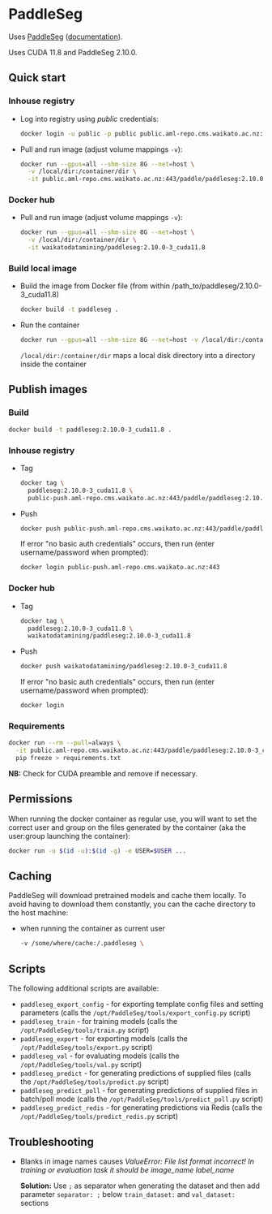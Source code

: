 # PaddleSeg

Uses [PaddleSeg](https://github.com/PaddlePaddle/PaddleSeg) ([documentation](https://github.com/PaddlePaddle/PaddleSeg/blob/release/2.10/README_EN.md)). 

Uses CUDA 11.8 and PaddleSeg 2.10.0.

## Quick start

### Inhouse registry

* Log into registry using *public* credentials:

  ```bash
  docker login -u public -p public public.aml-repo.cms.waikato.ac.nz:443 
  ```

* Pull and run image (adjust volume mappings `-v`):

  ```bash
  docker run --gpus=all --shm-size 8G --net=host \
    -v /local/dir:/container/dir \
    -it public.aml-repo.cms.waikato.ac.nz:443/paddle/paddleseg:2.10.0-3_cuda11.8
  ```

### Docker hub

* Pull and run image (adjust volume mappings `-v`):

  ```bash
  docker run --gpus=all --shm-size 8G --net=host \
    -v /local/dir:/container/dir \
    -it waikatodatamining/paddleseg:2.10.0-3_cuda11.8
  ```

### Build local image

* Build the image from Docker file (from within /path_to/paddleseg/2.10.0-3_cuda11.8)

  ```bash
  docker build -t paddleseg .
  ```
  
* Run the container

  ```bash
  docker run --gpus=all --shm-size 8G --net=host -v /local/dir:/container/dir -it paddleseg
  ```
  `/local/dir:/container/dir` maps a local disk directory into a directory inside the container


## Publish images

### Build

```bash
docker build -t paddleseg:2.10.0-3_cuda11.8 .
```

### Inhouse registry  

* Tag

  ```bash
  docker tag \
    paddleseg:2.10.0-3_cuda11.8 \
    public-push.aml-repo.cms.waikato.ac.nz:443/paddle/paddleseg:2.10.0-3_cuda11.8
  ```
  
* Push

  ```bash
  docker push public-push.aml-repo.cms.waikato.ac.nz:443/paddle/paddleseg:2.10.0-3_cuda11.8
  ```
  If error "no basic auth credentials" occurs, then run (enter username/password when prompted):
  
  ```bash
  docker login public-push.aml-repo.cms.waikato.ac.nz:443
  ```

### Docker hub  

* Tag

  ```bash
  docker tag \
    paddleseg:2.10.0-3_cuda11.8 \
    waikatodatamining/paddleseg:2.10.0-3_cuda11.8
  ```
  
* Push

  ```bash
  docker push waikatodatamining/paddleseg:2.10.0-3_cuda11.8
  ```
  If error "no basic auth credentials" occurs, then run (enter username/password when prompted):
  
  ```bash
  docker login
  ``` 


### Requirements

```bash
docker run --rm --pull=always \
  -it public.aml-repo.cms.waikato.ac.nz:443/paddle/paddleseg:2.10.0-3_cuda11.8 \
  pip freeze > requirements.txt
```

**NB:** Check for CUDA preamble and remove if necessary.


## Permissions

When running the docker container as regular use, you will want to set the correct
user and group on the files generated by the container (aka the user:group launching
the container):

```bash
docker run -u $(id -u):$(id -g) -e USER=$USER ...
```

## Caching

PaddleSeg will download pretrained models and cache them locally. To avoid having
to download them constantly, you can the cache directory to the host machine:

* when running the container as current user

  ```bash
  -v /some/where/cache:/.paddleseg \
  ```


## Scripts

The following additional scripts are available:

* `paddleseg_export_config` - for exporting template config files and setting parameters (calls the `/opt/PaddleSeg/tools/export_config.py` script)
* `paddleseg_train` - for training models (calls the `/opt/PaddleSeg/tools/train.py` script)
* `paddleseg_export` - for exporting models (calls the `/opt/PaddleSeg/tools/export.py` script)
* `paddleseg_val` - for evaluating models (calls the `/opt/PaddleSeg/tools/val.py` script)
* `paddleseg_predict` - for generating predictions of supplied files (calls the `/opt/PaddleSeg/tools/predict.py` script)
* `paddleseg_predict_poll` - for generating predictions of supplied files in batch/poll mode (calls the `/opt/PaddleSeg/tools/predict_poll.py` script)
* `paddleseg_predict_redis` - for generating predictions via Redis (calls the `/opt/PaddleSeg/tools/predict_redis.py` script)


## Troubleshooting

* Blanks in image names causes *ValueError: File list format incorrect! In training or evaluation task it should be image_name label_name*

  **Solution:** Use `;` as separator when generating the dataset and then add parameter `separator: ;` below `train_dataset:` and `val_dataset:` sections
